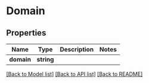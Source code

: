 # Domain

## Properties
Name | Type | Description | Notes
------------ | ------------- | ------------- | -------------
**domain** | **string** |  | 

[[Back to Model list]](../README.md#documentation-for-models) [[Back to API list]](../README.md#documentation-for-api-endpoints) [[Back to README]](../README.md)


